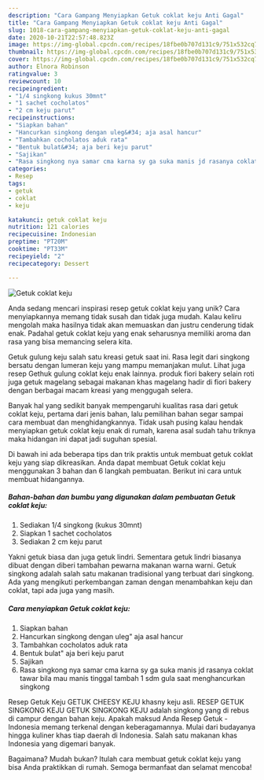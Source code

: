```yaml
---
description: "Cara Gampang Menyiapkan Getuk coklat keju Anti Gagal"
title: "Cara Gampang Menyiapkan Getuk coklat keju Anti Gagal"
slug: 1018-cara-gampang-menyiapkan-getuk-coklat-keju-anti-gagal
date: 2020-10-21T22:57:48.823Z
image: https://img-global.cpcdn.com/recipes/18fbe0b707d131c9/751x532cq70/getuk-coklat-keju-foto-resep-utama.jpg
thumbnail: https://img-global.cpcdn.com/recipes/18fbe0b707d131c9/751x532cq70/getuk-coklat-keju-foto-resep-utama.jpg
cover: https://img-global.cpcdn.com/recipes/18fbe0b707d131c9/751x532cq70/getuk-coklat-keju-foto-resep-utama.jpg
author: Elnora Robinson
ratingvalue: 3
reviewcount: 10
recipeingredient:
- "1/4 singkong kukus 30mnt"
- "1 sachet cocholatos"
- "2 cm keju parut"
recipeinstructions:
- "Siapkan bahan"
- "Hancurkan singkong dengan uleg&#34; aja asal hancur"
- "Tambahkan cocholatos aduk rata"
- "Bentuk bulat&#34; aja beri keju parut"
- "Sajikan"
- "Rasa singkong nya samar cma karna sy ga suka manis jd rasanya coklat tawar bila mau manis tinggal tambah 1 sdm gula saat menghancurkan singkong"
categories:
- Resep
tags:
- getuk
- coklat
- keju

katakunci: getuk coklat keju 
nutrition: 121 calories
recipecuisine: Indonesian
preptime: "PT20M"
cooktime: "PT33M"
recipeyield: "2"
recipecategory: Dessert

---
```



![Getuk coklat keju](https://img-global.cpcdn.com/recipes/18fbe0b707d131c9/751x532cq70/getuk-coklat-keju-foto-resep-utama.jpg)

Anda sedang mencari inspirasi resep getuk coklat keju yang unik? Cara menyiapkannya memang tidak susah dan tidak juga mudah. Kalau keliru mengolah maka hasilnya tidak akan memuaskan dan justru cenderung tidak enak. Padahal getuk coklat keju yang enak seharusnya memiliki aroma dan rasa yang bisa memancing selera kita.

Getuk gulung keju salah satu kreasi getuk saat ini. Rasa legit dari singkong bersatu dengan lumeran keju yang mampu memanjakan mulut. Lihat juga resep Gethuk gulung coklat keju enak lainnya. produk fiori bakery selain roti juga getuk magelang sebagai makanan khas magelang hadir di fiori bakery dengan berbagai macam kreasi yang menggugah selera.

Banyak hal yang sedikit banyak mempengaruhi kualitas rasa dari getuk coklat keju, pertama dari jenis bahan, lalu pemilihan bahan segar sampai cara membuat dan menghidangkannya. Tidak usah pusing kalau hendak menyiapkan getuk coklat keju enak di rumah, karena asal sudah tahu triknya maka hidangan ini dapat jadi suguhan spesial.


Di bawah ini ada beberapa tips dan trik praktis untuk membuat getuk coklat keju yang siap dikreasikan. Anda dapat membuat Getuk coklat keju menggunakan 3 bahan dan 6 langkah pembuatan. Berikut ini cara untuk membuat hidangannya.

<!--inarticleads1-->

##### Bahan-bahan dan bumbu yang digunakan dalam pembuatan Getuk coklat keju:

1. Sediakan 1/4 singkong (kukus 30mnt)
1. Siapkan 1 sachet cocholatos
1. Sediakan 2 cm keju parut


Yakni getuk biasa dan juga getuk lindri. Sementara getuk lindri biasanya dibuat dengan diberi tambahan pewarna makanan warna warni. Getuk singkong adalah salah satu makanan tradisional yang terbuat dari singkong. Ada yang mengikuti perkembangan zaman dengan menambahkan keju dan coklat, tapi ada juga yang masih. 

<!--inarticleads2-->

##### Cara menyiapkan Getuk coklat keju:

1. Siapkan bahan
1. Hancurkan singkong dengan uleg&#34; aja asal hancur
1. Tambahkan cocholatos aduk rata
1. Bentuk bulat&#34; aja beri keju parut
1. Sajikan
1. Rasa singkong nya samar cma karna sy ga suka manis jd rasanya coklat tawar bila mau manis tinggal tambah 1 sdm gula saat menghancurkan singkong


Resep Getuk Keju GETUK CHEESY KEJU khasny keju asli. RESEP GETUK SINGKONG KEJU GETUK SINGKONG KEJU adalah singkong yang di rebus di campur dengan bahan keju. Apakah maksud Anda Resep Getuk - Indonesia memang terkenal dengan keberagamannya. Mulai dari budayanya hingga kuliner khas tiap daerah di Indonesia. Salah satu makanan khas Indonesia yang digemari banyak. 

Bagaimana? Mudah bukan? Itulah cara membuat getuk coklat keju yang bisa Anda praktikkan di rumah. Semoga bermanfaat dan selamat mencoba!
